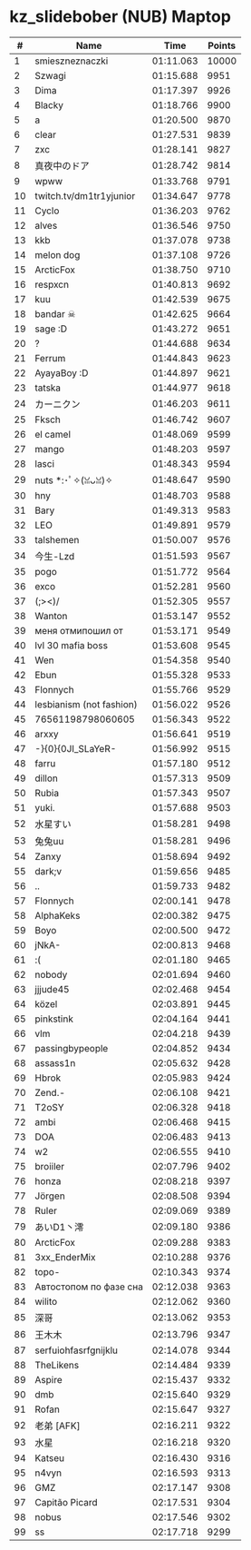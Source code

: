 # kz_slidebober (NUB) Maptop

|  # | Name | Time | Points |
|-------------- | -------------- | -------------- | -------------- | 
| 1 | smieszneznaczki | 01:11.063 | 10000 | 
| 2 | Szwagi | 01:15.688 | 9951 | 
| 3 | Dima | 01:17.397 | 9926 | 
| 4 | Blacky | 01:18.766 | 9900 | 
| 5 | a | 01:20.500 | 9870 | 
| 6 | clear | 01:27.531 | 9839 | 
| 7 | zxc | 01:28.141 | 9827 | 
| 8 | 真夜中のドア | 01:28.742 | 9814 | 
| 9 | wpww | 01:33.768 | 9791 | 
| 10 | twitch.tv/dm1tr1yjunior | 01:34.647 | 9778 | 
| 11 | Cyclo | 01:36.203 | 9762 | 
| 12 | alves | 01:36.546 | 9750 | 
| 13 | kkb | 01:37.078 | 9738 | 
| 14 | melon dog | 01:37.108 | 9726 | 
| 15 | ArcticFox | 01:38.750 | 9710 | 
| 16 | respxcn | 01:40.813 | 9692 | 
| 17 | kuu | 01:42.539 | 9675 | 
| 18 | bandar ☠ | 01:42.625 | 9664 | 
| 19 | sage :D | 01:43.272 | 9651 | 
| 20 | ? | 01:44.688 | 9634 | 
| 21 | Ferrum | 01:44.843 | 9623 | 
| 22 | AyayaBoy :D | 01:44.897 | 9621 | 
| 23 | tatska | 01:44.977 | 9618 | 
| 24 | カーニクン | 01:46.203 | 9611 | 
| 25 | Fksch | 01:46.742 | 9607 | 
| 26 | el camel | 01:48.069 | 9599 | 
| 27 | mango | 01:48.203 | 9597 | 
| 28 | lasci | 01:48.343 | 9594 | 
| 29 | nuts *:･ﾟ✧(ꈍᴗꈍ)✧ | 01:48.647 | 9590 | 
| 30 | hny | 01:48.703 | 9588 | 
| 31 | Bary | 01:49.313 | 9583 | 
| 32 | LEO | 01:49.891 | 9579 | 
| 33 | talshemen | 01:50.007 | 9576 | 
| 34 | 今生-Lzd | 01:51.593 | 9567 | 
| 35 | pogo | 01:51.772 | 9564 | 
| 36 | exco | 01:52.281 | 9560 | 
| 37 | (;><)/ | 01:52.305 | 9557 | 
| 38 | Wanton | 01:53.147 | 9552 | 
| 39 | меня отмипошил от | 01:53.171 | 9549 | 
| 40 | lvl 30 mafia boss | 01:53.608 | 9545 | 
| 41 | Wen | 01:54.358 | 9540 | 
| 42 | Ebun | 01:55.328 | 9533 | 
| 43 | Flonnych | 01:55.766 | 9529 | 
| 44 | lesbianism (not fashion) | 01:56.022 | 9526 | 
| 45 | 76561198798060605 | 01:56.343 | 9522 | 
| 46 | arxxy | 01:56.641 | 9519 | 
| 47 | -}{0}{0JI_SLaYeR- | 01:56.992 | 9515 | 
| 48 | farru | 01:57.180 | 9512 | 
| 49 | dillon | 01:57.313 | 9509 | 
| 50 | Rubia | 01:57.343 | 9507 | 
| 51 | yuki. | 01:57.688 | 9503 | 
| 52 | 水星すい | 01:58.281 | 9498 | 
| 53 | 兔兔uu | 01:58.281 | 9496 | 
| 54 | Zanxy | 01:58.694 | 9492 | 
| 55 | dark;v | 01:59.656 | 9485 | 
| 56 | .. | 01:59.733 | 9482 | 
| 57 | Flonnych | 02:00.141 | 9478 | 
| 58 | AlphaKeks | 02:00.382 | 9475 | 
| 59 | Boyo | 02:00.500 | 9472 | 
| 60 | jNkA- | 02:00.813 | 9468 | 
| 61 | :( | 02:01.180 | 9465 | 
| 62 | nobody | 02:01.694 | 9460 | 
| 63 | jjjude45 | 02:02.468 | 9454 | 
| 64 | közel | 02:03.891 | 9445 | 
| 65 | pinkstink | 02:04.164 | 9441 | 
| 66 | vlm | 02:04.218 | 9439 | 
| 67 | passingbypeople | 02:04.852 | 9434 | 
| 68 | assass1n | 02:05.632 | 9428 | 
| 69 | Hbrok | 02:05.983 | 9424 | 
| 70 | Zend.- | 02:06.108 | 9421 | 
| 71 | T2oSY | 02:06.328 | 9418 | 
| 72 | ambi | 02:06.468 | 9415 | 
| 73 | DOA | 02:06.483 | 9413 | 
| 74 | w2 | 02:06.555 | 9410 | 
| 75 | broiiler | 02:07.796 | 9402 | 
| 76 | honza | 02:08.218 | 9397 | 
| 77 | Jörgen | 02:08.508 | 9394 | 
| 78 | Ruler | 02:09.069 | 9389 | 
| 79 | あいD1丶澪 | 02:09.180 | 9386 | 
| 80 | ArcticFox | 02:09.288 | 9383 | 
| 81 | 3xx_EnderMix | 02:10.288 | 9376 | 
| 82 | topo- | 02:10.343 | 9374 | 
| 83 | Автостопом по фазе сна | 02:12.038 | 9363 | 
| 84 | wilito | 02:12.062 | 9360 | 
| 85 | 深哥 | 02:13.062 | 9353 | 
| 86 | 王木木 | 02:13.796 | 9347 | 
| 87 | serfuiohfasrfgnijklu | 02:14.078 | 9344 | 
| 88 | TheLikens | 02:14.484 | 9339 | 
| 89 | Aspire | 02:15.437 | 9332 | 
| 90 | dmb | 02:15.640 | 9329 | 
| 91 | Rofan | 02:15.647 | 9327 | 
| 92 | 老弟 [AFK] | 02:16.211 | 9322 | 
| 93 | 水星 | 02:16.218 | 9320 | 
| 94 | Katseu | 02:16.430 | 9316 | 
| 95 | n4vyn | 02:16.593 | 9313 | 
| 96 | GMZ | 02:17.147 | 9308 | 
| 97 | Capitão Picard | 02:17.531 | 9304 | 
| 98 | nobus | 02:17.546 | 9302 | 
| 99 | ss | 02:17.718 | 9299 | 

